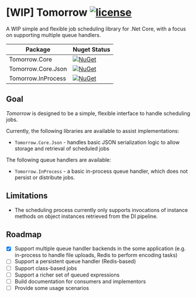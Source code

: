 [WIP] Tomorrow [![license](https://img.shields.io/github/license/tomorrow-lib/tomorrow.svg?style=flat-square)]()
==============

A WIP simple and flexible job scheduling library for .Net Core, with a focus on supporting multiple queue handlers.

| Package               | Nuget Status                                                                                                                                 |
|-----------------------|----------------------------------------------------------------------------------------------------------------------------------------------|
| Tomorrow.Core         | [![NuGet](https://img.shields.io/nuget/v/Tomorrow.Core.svg?style=flat-square)](https://www.nuget.org/packages/Tomorrow.Core)                 |
| Tomorrow.Core.Json    | [![NuGet](https://img.shields.io/nuget/v/Tomorrow.Core.Json.svg?style=flat-square)](https://www.nuget.org/packages/Tomorrow.Core.Json)       |
| Tomorrow.InProcess    | [![NuGet](https://img.shields.io/nuget/v/Tomorrow.InProcess.svg?style=flat-square)](https://www.nuget.org/packages/Tomorrow.InProcess)       |

Goal
----

_Tomorrow_ is designed to be a simple, flexible interface to handle scheduling
jobs.

Currently, the following libraries are available to assist implementations:

* `Tomorrow.Core.Json` - handles basic JSON serialization logic to allow
  storage and retrieval of scheduled jobs

The following queue handlers are available:

* `Tomorrow.InProcess` - a basic in-process queue handler, which does not
  persist or distribute jobs.

Limitations
-----------

* The scheduling process currently only supports invocations of instance
  methods on object instances retrieved from the DI pipeline.

Roadmap
-------

* [x] Support multiple queue handler backends in the some application (e.g.
    in-process to handle file uploads, Redis to perform encoding tasks)
* [ ] Support a persistent queue handler (Redis-based)
* [ ] Support class-based jobs
* [ ] Support a richer set of queued expressions
* [ ] Build documentation for consumers and implementors
* [ ] Provide some usage scenarios
